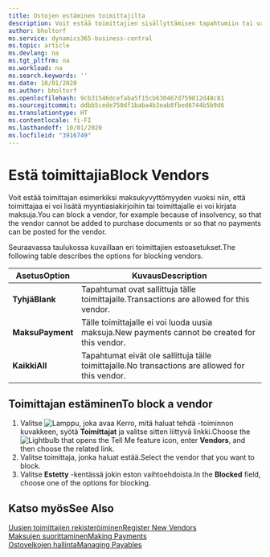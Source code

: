 ```yaml
---
title: Ostojen estäminen toimittajilta
description: Voit estää toimittajien sisällyttämisen tapahtumiin tai vain estää uudet maksut heille.
author: bholtorf
ms.service: dynamics365-business-central
ms.topic: article
ms.devlang: na
ms.tgt_pltfrm: na
ms.workload: na
ms.search.keywords: ''
ms.date: 10/01/2020
ms.author: bholtorf
ms.openlocfilehash: 9cb31546dcefaba5f15cb630467d759812d48c81
ms.sourcegitcommit: ddbb5cede750df1baba4b3eab8fbed6744b5b9d6
ms.translationtype: HT
ms.contentlocale: fi-FI
ms.lasthandoff: 10/01/2020
ms.locfileid: "3916749"
---
```

# <a name="block-vendors"></a><span data-ttu-id="e453b-103">Estä toimittajia</span><span class="sxs-lookup"><span data-stu-id="e453b-103">Block Vendors</span></span>
<span data-ttu-id="e453b-104">Voit estää toimittajan esimerkiksi maksukyvyttömyyden vuoksi niin, että toimittajaa ei voi lisätä myyntiasiakirjoihin tai toimittajalle ei voi kirjata maksuja.</span><span class="sxs-lookup"><span data-stu-id="e453b-104">You can block a vendor, for example because of insolvency, so that the vendor cannot be added to purchase documents or so that no payments can be posted for the vendor.</span></span>

<span data-ttu-id="e453b-105">Seuraavassa taulukossa kuvaillaan eri toimittajien estoasetukset.</span><span class="sxs-lookup"><span data-stu-id="e453b-105">The following table describes the options for blocking vendors.</span></span>  

|<span data-ttu-id="e453b-106">Asetus</span><span class="sxs-lookup"><span data-stu-id="e453b-106">Option</span></span>|<span data-ttu-id="e453b-107">Kuvaus</span><span class="sxs-lookup"><span data-stu-id="e453b-107">Description</span></span>|  
|--------------------|------------|  
|<span data-ttu-id="e453b-108">**Tyhjä**</span><span class="sxs-lookup"><span data-stu-id="e453b-108">**Blank**</span></span>|<span data-ttu-id="e453b-109">Tapahtumat ovat sallittuja tälle toimittajalle.</span><span class="sxs-lookup"><span data-stu-id="e453b-109">Transactions are allowed for this vendor.</span></span>|
|<span data-ttu-id="e453b-110">**Maksu**</span><span class="sxs-lookup"><span data-stu-id="e453b-110">**Payment**</span></span>|<span data-ttu-id="e453b-111">Tälle toimittajalle ei voi luoda uusia maksuja.</span><span class="sxs-lookup"><span data-stu-id="e453b-111">New payments cannot be created for this vendor.</span></span>|  
|<span data-ttu-id="e453b-112">**Kaikki**</span><span class="sxs-lookup"><span data-stu-id="e453b-112">**All**</span></span>|<span data-ttu-id="e453b-113">Tapahtumat eivät ole sallittuja tälle toimittajalle.</span><span class="sxs-lookup"><span data-stu-id="e453b-113">No transactions are allowed for this vendor.</span></span>|  

## <a name="to-block-a-vendor"></a><span data-ttu-id="e453b-114">Toimittajan estäminen</span><span class="sxs-lookup"><span data-stu-id="e453b-114">To block a vendor</span></span>  
1. <span data-ttu-id="e453b-115">Valitse ![Lamppu, joka avaa Kerro, mitä haluat tehdä -toiminnon](media/ui-search/search_small.png "Kerro, mitä haluat tehdä") kuvakkeen, syötä **Toimittajat** ja valitse sitten liittyvä linkki.</span><span class="sxs-lookup"><span data-stu-id="e453b-115">Choose the ![Lightbulb that opens the Tell Me feature](media/ui-search/search_small.png "Tell me what you want to do") icon, enter **Vendors**, and then choose the related link.</span></span>
2. <span data-ttu-id="e453b-116">Valitse toimittaja, jonka haluat estää.</span><span class="sxs-lookup"><span data-stu-id="e453b-116">Select the vendor that you want to block.</span></span>
3. <span data-ttu-id="e453b-117">Valitse **Estetty** -kentässä jokin eston vaihtoehdoista.</span><span class="sxs-lookup"><span data-stu-id="e453b-117">In the **Blocked** field, choose one of the options for blocking.</span></span>

## <a name="see-also"></a><span data-ttu-id="e453b-118">Katso myös</span><span class="sxs-lookup"><span data-stu-id="e453b-118">See Also</span></span>  
[<span data-ttu-id="e453b-119">Uusien toimittajien rekisteröiminen</span><span class="sxs-lookup"><span data-stu-id="e453b-119">Register New Vendors</span></span>](purchasing-how-register-new-vendors.md)  
[<span data-ttu-id="e453b-120">Maksujen suorittaminen</span><span class="sxs-lookup"><span data-stu-id="e453b-120">Making Payments</span></span>](payables-make-payments.md)  
[<span data-ttu-id="e453b-121">Ostovelkojen hallinta</span><span class="sxs-lookup"><span data-stu-id="e453b-121">Managing Payables</span></span>](payables-manage-payables.md)
